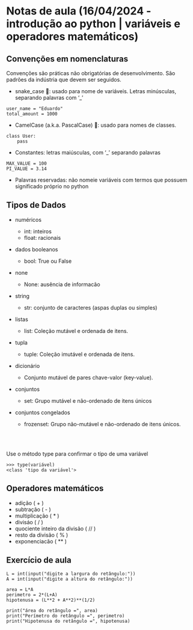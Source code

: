 # Notas de aula (16/04/2024 - introdução ao python | variáveis e operadores matemáticos)
## Convenções em nomenclaturas

Convenções são práticas não obrigatórias de
desenvolvimento. São padrões da indústria que devem ser
seguidos.

- snake_case 🐍: usado para nome de variáveis. Letras minúsculas, separando palavras com ‘_’

````
user_name = "Eduardo"
total_amount = 1000
````

- CamelCase (a.k.a. PascalCase) 🐫: usado para nomes de classes.

````
class User:
    pass
````

- Constantes: letras maiúsculas, com ‘_’ separando palavras

````
MAX_VALUE = 100
PI_VALUE = 3.14
````

- Palavras reservadas: não nomeie variáveis com termos que possuem significado próprio no python


## Tipos de Dados


- numéricos
    - int: inteiros
    - float: racionais

- dados booleanos
    - bool: True ou False

- none 
    - None: ausência de informacão

- string
    - str: conjunto de caracteres (aspas duplas ou simples)

- listas
    - list: Coleção mutável e ordenada de itens.

- tupla
    - tuple: Coleção imutável e ordenada de itens.

- dicionário
    - Conjunto mutável de pares chave-valor (key-value).

- conjuntos
    - set: Grupo mutável e não-ordenado de itens únicos

- conjuntos congelados
    - frozenset: Grupo não-mutável e não-ordenado de itens únicos.

<br><br>

Use o método type para confirmar o tipo de uma
variável

````
>>> type(variável)
<class 'tipo da variável'>
````

## Operadores matemáticos

- adição ( + )
- subtração ( - )
- multiplicação ( * )
- divisáo ( / )
- quociente inteiro da divisão ( // )
- resto da divisão ( % )
- exponenciacão ( ** )

## Exercício de aula

````
L = int(input("digite a largura do retângulo:"))
A = int(input("digite a altura do retângulo:"))

area = L*A
perimetro = 2*(L+A)
hipotenusa = (L**2 + A**2)**(1/2)

print("área do retângulo =", area)
print("Perímetro do retângulo =", perimetro)
print("Hipotenusa do retângulo =", hipotenusa)

````